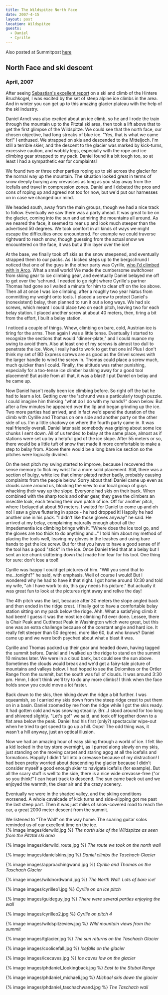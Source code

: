 ```yaml
---
title: The Wildspitze North Face
date: 2007-4-15
layout: post
location: Wildspitze
guests:
  - Daniel
  - Cyrille
---
```


Also posted at Summitpost [here](https://www.summitpost.org/wildspitze-north-wall/282071)

<h2>North Face and ski descent</h2>
<h3>April, 2007</h3>


After seeing <a href="https://www.summitpost.org/trip-report/280030/ski-tour-to-hinterer-brochkogel.html">Sebastian's excellent report</a> on a ski and climb of the Hintere Bruchkogel, I was excited by the set of steep alpine ice climbs in the area. And in winter you can get up to this amazing glacier plateau with the help of the ski industry.


Daniel Arndt was also excited about an ice climb, so he and I rode the train through the mountain up to the Pitztal ski area, then took a lift above that to get the first glimpse of the Wildspitze. We could see that the north face, our chosen objective, had long streaks of blue ice. "Yes, that is what we came for!" I enthused. We strapped on skis and descended to the Mitteljoch. I'm still a terrible skier, and the descent to the glacier was marked by kick-turns, excessive caution, and wobbly legs, especially with the rope and ice climbing gear strapped to my pack. Daniel found it a bit tough too, so at least I had a sympathetic ear for complaints!


We found two or three other parties roping up to ski across the glacier for the normal way up the mountain. The situation looked great in terms of snow deeply burying any crevasses as long as you stay away from the icefalls and travel in compression zones. Daniel and I debated the pros and cons of roping up and agreed not too for now, but we'd put our harnesses on in case we changed our mind.


We headed south, away from the main groups, though we had a nice track to follow. Eventually we saw there was a party ahead. It was great to be on the glacier, coming into the sun and admiring the mountains all around. As we neared the face, it seemed to rear up and look much steeper than the advertised 50 degrees. We took comfort in all kinds of ways we might escape the difficulties once encountered. For example we could traverse rightward to reach snow, though guessing from the actual snow we encountered on the face, it was but a thin layer over the ice!


At the base, we finally took off skis as the snow steepened, and eventually strapped them to our packs. As I kicked steps up to the bergschrund I noticed that one of the guys in the other party was Cyrille, <a href="https://www.summitpost.org/trip-report/198493/Monte-Casale-climbing.html">who I'd climbed with in Arco</a>. What a small world! We made the cumbersome switchover from skiing gear to ice climbing gear, and eventually Daniel belayed me off to get over the 'schrund. I needed to go right where Cyrille's partner Thomas had gone so I waited a minute for him to clear off on the ice above. Then all at once I was ice climbing, after a roughly two year hiatus from committing my weight onto tools. I placed a screw to protect Daniel's (nonexistent) belay, then planned to run it out a long ways. We had six screws, which meant I could place two on each pitch, leaving two for each belay station. I placed another screw at about 40 meters, then, tiring a bit from the effort, I built a belay station.


I noticed a couple of things. Whew, climbing on bare, cold, Austrian ice is tiring for the arms. Then again I was a little tense. Eventually I started to recognize the sections that would "dinner-plate," and I could nuance my swing to avoid them. Also at least one of my screws is almost too dull to penetrate the ice. Wow, I really had to work to get that one in! Plus I don't think my set of BD Express screws are as good as the Grivel screws with the larger handle to wind the screw in. Thomas could place a screw much, much quicker than I could. Finally, the altitude was rather punishing, especially for a too-tense ice climber bashing away for a good tool placement! But aside from all that, it was a blast! I put Daniel on belay and he came up.


Now Daniel hasn't really been ice climbing before. So right off the bat he had to learn a lot. Getting over the 'schrund was a particularly tough puzzle. I could imagine him thinking "what do I do with my hands?" down below. But after a few minutes he appeared over the lip and began grinding up the ice. Two more parties had arrived, and in fact we'd spend the duration of the climb with Cyrille and Thomas on one side and another party on the other side of us. I'm a little shadowy on where the fourth party came in. It was real friendly overall. Daniel later said somebody was griping about some ice chunks I sent down. All of us tended to belay at the same place, almost as if stations were set up by a helpful god of the ice slope. After 55 meters or so, there would be a little tuft of snow that made it more comfortable to make a step to belay from. Above there would be a long bare ice section so the pitches were logically divided.


On the next pitch my swing started to improve, because I recovered the sense memory to flick my wrist for a more solid placement. Still, there was a section of bulgy, white ice that dinner plated rather badly, probably causing complaints from the people below. Sorry about that! Daniel came up even as clouds came around us, blocking the view to our local group of guys whacking their way up the slope. Everyone had skis on their back. When combined with the sharp tools and other gear, they gave the climbers an insectile look, each tending their own patch of ice. Off for another pitch, where I belayed at about 50 meters. I waited for Daniel to come up and oh 
no! I saw a glove fluttering in space - he had dropped it! Happily he had another one in his pack. "I didn't like those gloves anyway" he said. He arrived at my belay, complaining naturally enough about all the impedementia ice climbing brings with it. "Where does the ice tool go, and the gloves are too thick to do anything and..." I told him about my method of placing the tools well, leaving my gloves in the leashes and using bare hands to get the ice screw. But for that you have to have a good sense of if the tool has a good "stick" in the ice. Once Daniel tried that at a belay but I sent an ice chunk skittering down that made him fear for his tool. One thing for sure: don't lose a tool!


Cyrille was happy I could get pictures of him. "Will you send that to me...tonight?" he said, with emphasis. Well of course I would! But I wondered why he had to have it that night. I got home around 10:30 and told my wife, "ah I have work to do, this guy needs his picture." But actually it was great fun to look at the pictures right away and relive the day!


The 4th pitch was the last, because after 30 meters the slope angled back and then ended in the ridge crest. I finally got to have a comfortable belay station sitting on my pack below the ridge. Ahh. What a satisfying climb it had been! I guess it was the most ice climbing I'd ever done. Lessee, there is Chair Peak and Cutthroat Peak in Washington which were great, but this one was an extra challenge because of the constant angle and hard ice. It really felt steeper than 50 degrees, more like 60, but who knows? Daniel came up and we were both psyched about what a blast it was.


Cyrille and Thomas packed up their gear and headed down, having tagged the summit before. Daniel and I walked up the ridge to stand on the summit 10 minutes later. We were in a cloud bank, but could see the sun above. Sometimes the clouds would break and we'd get a fairy-tale picture of mountains and valleys below. I had hoped to see the Dolomites or the Ortler Range from the summit, but the south was full of clouds. It was around 3:30 pm. Hmm, I don't think we'll try to do any more climbs! I think when the face holds snow you could move a lot faster.


Back down to the skis, then hiking down the ridge a bit further. I was squeamish, so I carried my skis down from the steep ridge crest to put them on in a basin. Daniel zoomed by me from the ridge while I got the skis ready. It had gotten cold and was snowing steadily. Brr...I stood around for too long and shivered slightly. "Let's go!" we said, and took off together down to a flat area below the peak. Daniel had his first (only?) spectacular wipe-out when he tried to get speed to go up a hill. Oops! The odd thing was, it wasn't a hill anyway, just an optical illusion.


Now we had an amazing hour of easy skiing through a world of ice. I felt like a kid locked in the toy store overnight, as I purred along slowly on my skis, just standing on the moving carpet and staring agog at all the icefalls and formations. Happily I didn't fall into a crevasse because of my distraction! I had been pretty worried about descending the glacier because I didn't consider myself a good enough skier to navigate icefalls (for example). But all the scary stuff is well to the side, there is a nice wide crevasse-free ("or so you think!" I can hear) track to descend. The sun came back out and we enjoyed the warmth, the clear air and the crazy scenery.


Eventually we were in the shaded valley, and the skiing conditions worsened. A whole cavalcade of kick turns and side-slipping got me past the last steep part. Then it was just miles of snow-covered road to reach the car, a great 2000 meter descent from the summit.


We listened to "The Wall" on the way home. The soaring guitar solos reminded us of our excellent time on the ice.                                                                                                                                                     
{% image images/derwild.jpg %}
<i>The north side of the Wildspitze as seen from the Pitztal ski area</i>

{% image images/derwild_route.jpg %}
<i>The route we took on the north wall</i>

{% image images/danielskins.jpg %}
<i>Daniel climbs the Taschach Glacier</i>

{% image images/approachingwand.jpg %}
<i>Cyrille and Thomas on the Taschach Glacier</i>

{% image images/wildnordwand.jpg %}
<i>The North Wall. Lots of bare ice!</i>

{% image images/cyrilleo1.jpg %}
<i>Cyrille on an ice pitch</i>

{% image images/guideguy.jpg %}
<i>There were several parties enjoying the wall</i>

{% image images/cyrilleo2.jpg %}
<i>Cyrille on pitch 4</i>

{% image images/wildspitzeview.jpg %}
<i>Wild mountain views from the summit</i>

{% image images/tglacier.jpg %}
<i>The sun returns on the Taschach Glacier</i>

{% image images/coolicefall.jpg %}
<i>Icefalls on the glacier</i>

{% image images/icecaves.jpg %}
<i>Ice caves low on the glacier</i>

{% image images/phdaniel_lookingback.jpg %}
<i>East to the Stubai Range</i>

{% image images/phdaniel_michaeli.jpg %}
<i>Michael skis down the glacier</i>

{% image images/phdaniel_taschachwand.jpg %}
<i>The Taschach wall</i>

